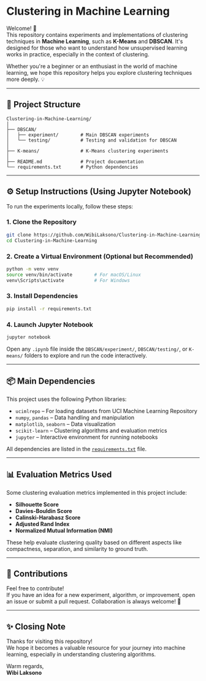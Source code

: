 
# Clustering in Machine Learning

Welcome! 🎉  
This repository contains experiments and implementations of clustering techniques in **Machine Learning**, such as **K-Means** and **DBSCAN**. It's designed for those who want to understand how unsupervised learning works in practice, especially in the context of clustering.

Whether you're a beginner or an enthusiast in the world of machine learning, we hope this repository helps you explore clustering techniques more deeply. 💡

---

## 📁 Project Structure

```
Clustering-in-Machine-Learning/
│
├── DBSCAN/
│   ├── experiment/        # Main DBSCAN experiments
│   └── testing/           # Testing and validation for DBSCAN
│
├── K-means/               # K-Means clustering experiments
│
├── README.md              # Project documentation
└── requirements.txt       # Python dependencies
```

---

## ⚙️ Setup Instructions (Using Jupyter Notebook)

To run the experiments locally, follow these steps:

### 1. Clone the Repository

```bash
git clone https://github.com/WibiLaksono/Clustering-in-Machine-Learning.git
cd Clustering-in-Machine-Learning
```

### 2. Create a Virtual Environment (Optional but Recommended)

```bash
python -m venv venv
source venv/bin/activate        # For macOS/Linux
venv\Scripts\activate           # For Windows
```

### 3. Install Dependencies

```bash
pip install -r requirements.txt
```

### 4. Launch Jupyter Notebook

```bash
jupyter notebook
```

Open any `.ipynb` file inside the `DBSCAN/experiment/`, `DBSCAN/testing/`, or `K-means/` folders to explore and run the code interactively.

---

## 📦 Main Dependencies

This project uses the following Python libraries:

- `ucimlrepo` – For loading datasets from UCI Machine Learning Repository  
- `numpy`, `pandas` – Data handling and manipulation  
- `matplotlib`, `seaborn` – Data visualization  
- `scikit-learn` – Clustering algorithms and evaluation metrics  
- `jupyter` – Interactive environment for running notebooks

All dependencies are listed in the [`requirements.txt`](./requirements.txt) file.

---

## 📊 Evaluation Metrics Used

Some clustering evaluation metrics implemented in this project include:

- **Silhouette Score**  
- **Davies-Bouldin Score**  
- **Calinski-Harabasz Score**  
- **Adjusted Rand Index**  
- **Normalized Mutual Information (NMI)**

These help evaluate clustering quality based on different aspects like compactness, separation, and similarity to ground truth.

---

## 🤝 Contributions

Feel free to contribute!  
If you have an idea for a new experiment, algorithm, or improvement, open an issue or submit a pull request. Collaboration is always welcome! 🚀

---

## ✨ Closing Note

Thanks for visiting this repository!  
We hope it becomes a valuable resource for your journey into machine learning, especially in understanding clustering algorithms.

Warm regards,  
**Wibi Laksono**
